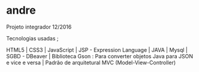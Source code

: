 # andre
Projeto integrador 12/2016

Tecnologias usadas ;

HTML5 |
CSS3 |
JavaScript |
JSP - Expression Language |
JAVA |
Mysql |
SGBD - DBeaver |
Biblioteca Gson : Para converter objetos Java para JSON e vice e versa |
Padrão de arquitetural MVC (Model-View-Controller)
